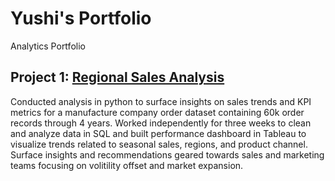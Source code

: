 # Yushi's Portfolio
Analytics Portfolio
## Project 1: [Regional Sales Analysis](https://github.com/yushiii03/Regional-Sales-Analysis)
Conducted analysis in python to surface insights on sales trends and KPI metrics for a manufacture company order dataset containing 60k order records through 4 years. Worked independently for three weeks to clean and analyze data in SQL and built performance dashboard in Tableau to visualize trends related to seasonal sales, regions, and product channel. Surface insights and recommendations geared towards sales and marketing teams focusing on volitility offset and market expansion.
